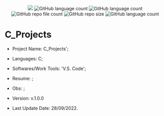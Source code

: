<p align="center">
  <img src="http://img.shields.io/static/v1?label=STATUS&message=Under_Development&color=green&style=flat"/>
  <img alt="GitHub language count" src="https://img.shields.io/github/languages/count/Rafa-KozAnd/C_Projects">
  <img alt="GitHub language count" src="https://img.shields.io/github/languages/top/Rafa-KozAnd/C_Projects">
  <img alt="GitHub repo file count" src="https://img.shields.io/github/directory-file-count/Rafa-KozAnd/C_Projects">
  <img alt="GitHub repo size" src="https://img.shields.io/github/repo-size/Rafa-KozAnd/C_Projects">
  <img alt="GitHub language count" src="https://img.shields.io/github/license/Rafa-KozAnd/C_Projects">
</p>


# C_Projects

- Project Name: C_Projects';
- Languages: C;
- Softwares/Work Tools: 'V.S. Code';
- Resume: ;
- Obs: ;
- Version: v.1.0.0

- Last Update Date: 28/09/2022.
